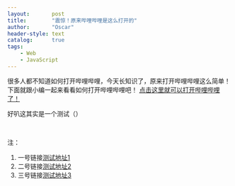 ```yaml
---
layout:       post
title:        "震惊！原来哔哩哔哩是这么打开的"
author:       "Oscar"
header-style: text
catalog:      true
tags:
    - Web
    - JavaScript
---
```


很多人都不知道如何打开哔哩哔哩，今天长知识了，原来打开哔哩哔哩这么简单！下面就跟小编一起来看看如何打开哔哩哔哩吧！
[点击这里就可以打开哔哩哔哩了！](https://www.bilibili.com/)

好叭这其实是一个测试（）

<br>

注：

1. 一号链接[测试地址1](https://www.meipian.cn/50lgxgys?first_share_to=group_singlemessage&share_depth=1&first_share_uid=505296565)
2. 二号链接[测试地址2](https://4399.com)
3. 三号链接[测试地址3](https://www.bilibili.com/video/BV12H4y1N7Q4?spm_id_from=333.788.videopod.sections)
